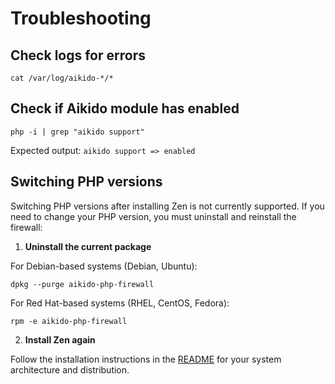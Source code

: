 # Troubleshooting

## Check logs for errors

`cat /var/log/aikido-*/*`

## Check if Aikido module has enabled

`php -i | grep "aikido support"`

Expected output: `aikido support => enabled`

## Switching PHP versions

Switching PHP versions after installing Zen is not currently supported. If you need to change your PHP version, you must uninstall and reinstall the firewall:

1. **Uninstall the current package**

For Debian-based systems (Debian, Ubuntu):
```
dpkg --purge aikido-php-firewall
```

For Red Hat-based systems (RHEL, CentOS, Fedora):
```
rpm -e aikido-php-firewall
```

2. **Install Zen again**

Follow the installation instructions in the [README](../README.md#install) for your system architecture and distribution.

